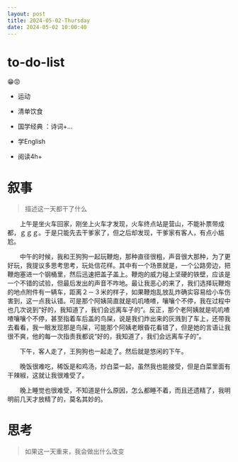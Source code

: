 ```yaml
---
layout: post
title: 2024-05-02-Thursday
date: 2024-05-02 10:00:40
---
```


# to-do-list

😁😡

- 运动 

- 清单饮食 

- 国学经典 ：诗词+...

- 学English

- 阅读4h+ 



# 叙事

> 描述这一天都干了什么

　　上午是坐火车回家，刚坐上火车才发现，火车终点站是营山，不能补票带成都，ｇｇｇ。于是只能先去干爹家了，但之后却发现，干爹家有客人，有点小尴尬。

　　中午的时候，我和王狗狗一起玩鞭炮，那种直径很粗，声音很大那种，为了更好玩，我提议多思考思考，玩处信花样。其中有一个场景就是，一个公路旁边，把鞭炮塞进一个钢桶里，然后迅速把盖子盖上。鞭炮的威力碰上坚硬的铁壁，应该是一个不错的试验，但最后发出的声音不咋地。最让我恶心的来了，我们选择玩鞭炮的地点附件有一辆车，距离２－３米的样子，如果鞭炮乱放乱炸确实容易给小车伤害到，这一点我认错。可是那个阿姨简直就是叽叽喳喳，嚷嚷个不停，我在过程中也几次说到“好的，我知道了，我们会远离车子的”。反正，那个老阿姨就是叽叽喳喳嚷嚷个不停，甚至指着车后盖的鸟屎，说是我们炸出来的灰溅到了车上，还带我去看看，我一眼发现那是鸟屎，可能那个阿姨老眼昏花看错了，但是她的言语让我很不爽，他的每一次指责我都说“好的，我知道了，我们会远离车子的”。

　　下午，客人走了，王狗狗也一起走了。然后就是悠闲的下午。

　　晚饭很难吃，稀饭是和鸡汤，炒白菜一起，虽然我也能接受，但是白菜里面有干辣椒，这就让我很难受了。

　　晚上睡觉也很难受，不知道是什么原因，怎么都睡不着，而且还遗精了，我明明前几天才放精了的，莫名其妙的。



# 思考

> 如果这一天重来，我会做出什么改变



